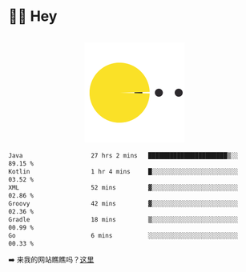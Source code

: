 
# 👋🏻 Hey
<div align="center">
	<br>
	<img src="https://raw.githubusercontent.com/Aniket965/Aniket965/master/pacman.svg?sanitize=true" width="200" height="200">
	<br>
</div>

<!--START_SECTION:waka-->

```text
Java                   27 hrs 2 mins   ██████████████████████▒░░   89.15 %
Kotlin                 1 hr 4 mins     █░░░░░░░░░░░░░░░░░░░░░░░░   03.52 %
XML                    52 mins         ▓░░░░░░░░░░░░░░░░░░░░░░░░   02.86 %
Groovy                 42 mins         ▓░░░░░░░░░░░░░░░░░░░░░░░░   02.36 %
Gradle                 18 mins         ▒░░░░░░░░░░░░░░░░░░░░░░░░   00.99 %
Go                     6 mins          ░░░░░░░░░░░░░░░░░░░░░░░░░   00.33 %
```

<!--END_SECTION:waka-->

 ➡️  来我的网站瞧瞧吗？[这里](https://www.shaolongfei.com)
